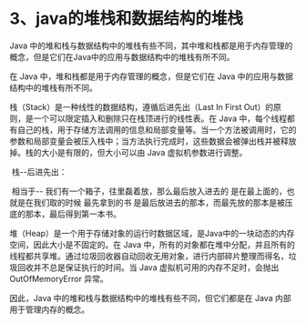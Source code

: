 # 3、java的堆栈和数据结构的堆栈



Java 中的堆和栈与数据结构中的堆栈有些不同，其中堆和栈都是用于内存管理的概念，但是它们在Java中的应用与数据结构中的堆栈有所不同。

在 Java 中，堆和栈都是用于内存管理的概念，但是它们在 Java 中的应用与数据结构中的堆栈有所不同。

栈（Stack）是一种线性的数据结构，遵循后进先出（Last In First Out）的原则，是一个可以限定插入和删除只在栈顶进行的线性表。在 Java 中，每个线程都有自己的栈，用于存储方法调用的信息和局部变量等。当一个方法被调用时，它的参数和局部变量会被压入栈中；当方法执行完成时，这些数据会被弹出栈并被释放掉。栈的大小是有限的，但大小可以由 Java 虚拟机参数进行调整。

​		栈--后进先出：

​				相当于-- 我们有一个箱子，往里磊着放，那么最后放入进去的 是在最上面的，也就是在我们取的时候 最先拿到的书 是最后放进去的那本，而最先放的那本是被压底的那本，最后得到第一本书。





堆（Heap）是一个用于存储对象的运行时数据区域，是Java中的一块动态的内存空间，因此大小是不固定的。在 Java 中，所有的对象都在堆中分配，并且所有的线程都共享堆。通过垃圾回收器自动回收无用对象，进行内部碎片整理而得名，垃圾回收并不总是保证执行的时间。当 Java 虚拟机可用的内存不足时，会抛出 OutOfMemoryError 异常。

因此，Java 中的堆和栈与数据结构中的堆栈有些不同，但它们都是在 Java 内部用于管理内存的概念。








